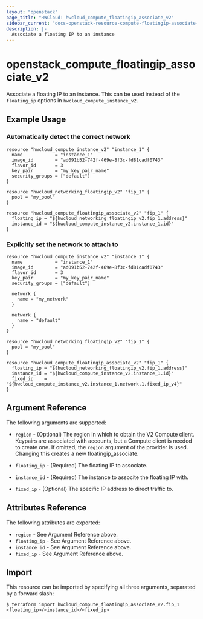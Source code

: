 ```yaml
---
layout: "openstack"
page_title: "HWCloud: hwcloud_compute_floatingip_associate_v2"
sidebar_current: "docs-openstack-resource-compute-floatingip-associate-v2"
description: |-
  Associate a floating IP to an instance
---
```


# openstack\_compute\_floatingip_associate_v2

Associate a floating IP to an instance. This can be used instead of the
`floating_ip` options in `hwcloud_compute_instance_v2`.

## Example Usage

### Automatically detect the correct network

```hcl
resource "hwcloud_compute_instance_v2" "instance_1" {
  name            = "instance_1"
  image_id        = "ad091b52-742f-469e-8f3c-fd81cadf0743"
  flavor_id       = 3
  key_pair        = "my_key_pair_name"
  security_groups = ["default"]
}

resource "hwcloud_networking_floatingip_v2" "fip_1" {
  pool = "my_pool"
}

resource "hwcloud_compute_floatingip_associate_v2" "fip_1" {
  floating_ip = "${hwcloud_networking_floatingip_v2.fip_1.address}"
  instance_id = "${hwcloud_compute_instance_v2.instance_1.id}"
}
```

### Explicitly set the network to attach to

```hcl
resource "hwcloud_compute_instance_v2" "instance_1" {
  name            = "instance_1"
  image_id        = "ad091b52-742f-469e-8f3c-fd81cadf0743"
  flavor_id       = 3
  key_pair        = "my_key_pair_name"
  security_groups = ["default"]

  network {
    name = "my_network"
  }

  network {
    name = "default"
  }
}

resource "hwcloud_networking_floatingip_v2" "fip_1" {
  pool = "my_pool"
}

resource "hwcloud_compute_floatingip_associate_v2" "fip_1" {
  floating_ip = "${hwcloud_networking_floatingip_v2.fip_1.address}"
  instance_id = "${hwcloud_compute_instance_v2.instance_1.id}"
  fixed_ip    = "${hwcloud_compute_instance_v2.instance_1.network.1.fixed_ip_v4}"
}
```

## Argument Reference

The following arguments are supported:

* `region` - (Optional) The region in which to obtain the V2 Compute client.
    Keypairs are associated with accounts, but a Compute client is needed to
    create one. If omitted, the `region` argument of the provider is used.
    Changing this creates a new floatingip_associate.

* `floating_ip` - (Required) The floating IP to associate.

* `instance_id` - (Required) The instance to associte the floating IP with.

* `fixed_ip` - (Optional) The specific IP address to direct traffic to.

## Attributes Reference

The following attributes are exported:

* `region` - See Argument Reference above.
* `floating_ip` - See Argument Reference above.
* `instance_id` - See Argument Reference above.
* `fixed_ip` - See Argument Reference above.

## Import

This resource can be imported by specifying all three arguments, separated
by a forward slash:

```
$ terraform import hwcloud_compute_floatingip_associate_v2.fip_1 <floating_ip>/<instance_id>/<fixed_ip>
```
